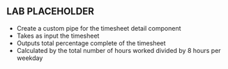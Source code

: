 ## LAB PLACEHOLDER

- Create a custom pipe for the timesheet detail component
- Takes as input the timesheet
- Outputs total percentage complete of the timesheet
 - Calculated by the total number of hours worked divided by 8 hours per weekday
